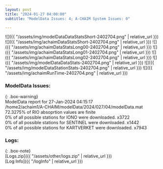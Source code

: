 ```yaml
---
layout: post
title: "2024-01-27 04:00:00"
subtitle: "ModelData Issues: 4; A-CHAIM System Issues: 0"

---
```


![]({{ "/assets/img/modelDataDataStatsShort-2402704.png" | relative_url }})
![]({{ "/assets/img/achaimDataStatsShort-2402704.png" | relative_url }})
![]({{ "/assets/img/achaimDataStatsLong00-2402704.png" | relative_url }})
![]({{ "/assets/img/achaimDataStatsLong01-2402704.png" | relative_url }})
![]({{ "/assets/img/achaimDataStatsLong02-2402704.png" | relative_url }})
![]({{ "/assets/img/modelDataDataStats-2402704.png" | relative_url }})
![]({{ "/assets/img/modelDataStationStats-2402704.png" | relative_url }})
![]({{ "/assets/img/achaimRunTime-2402704.png" | relative_url }})


### ModelData Issues:  
  
{: .box-warning}  
 ModelData report for 27-Jan-2024 04:15:17   
 /home2/achaim1/A-CHAIM/modelData/2024/027/04/modelData.mat   
 72.3275% of RIO absoprtion values are finite   
 0% of all possible stations for IONO were downloaded. x3722   
 0% of all possible stations for SENTINEL were downloaded. x1442   
 0% of all possible stations for KARTVERKET were downloaded. x7943   
  


### Logs:  
  
{: .box-note}  
[Logs.zip]({{ "/assets/other/logs.zip" | relative_url }})  
[Log Info]({{ "/logInfo" | relative_url }})  
